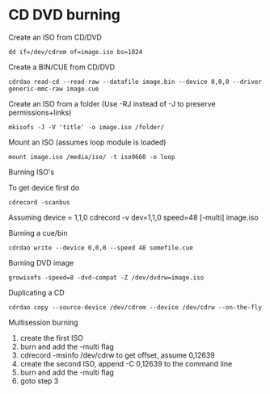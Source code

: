 # CD DVD burning

Create an ISO from CD/DVD

    dd if=/dev/cdrom of=image.iso bs=1024

Create a BIN/CUE from CD/DVD

    cdrdao read-cd --read-raw --datafile image.bin --device 0,0,0 --driver generic-mmc-raw image.cue

Create an ISO from a folder (Use -RJ instead of -J to preserve
permissions+links)

    mkisofs -J -V 'title' -o image.iso /folder/

Mount an ISO (assumes loop module is loaded)

    mount image.iso /media/iso/ -t iso9660 -o loop

Burning ISO's

To get device first do

    cdrecord -scanbus

Assuming device = 1,1,0
    cdrecord -v dev=1,1,0 speed=48 [-multi] image.iso

Burning a cue/bin

    cdrdao write --device 0,0,0 --speed 48 somefile.cue

Burning DVD image

    growisofs -speed=8 -dvd-compat -Z /dev/dvdrw=image.iso

Duplicating a CD

    cdrdao copy --source-device /dev/cdrom --device /dev/cdrw --on-the-fly

Multisession burning

1. create the first ISO
2. burn and add the -multi flag
3. cdrecord -msinfo /dev/cdrw to get offset, assume 0,12639
4. create the second ISO, append -C 0,12639 to the command line
5. burn and add the -multi flag
6. goto step 3
